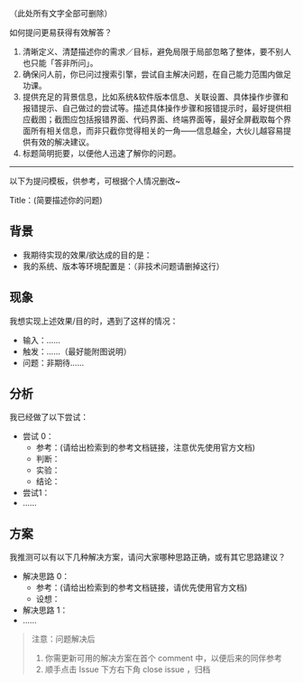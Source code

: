 （此处所有文字全部可删除）

如何提问更易获得有效解答？

1. 清晰定义、清楚描述你的需求／目标，避免局限于局部忽略了整体，要不别人也只能「答非所问」。
2. 确保问人前，你已问过搜索引擎，尝试自主解决问题，在自己能力范围内做足功课。
3. 提供充足的背景信息，比如系统&软件版本信息、关联设置、具体操作步骤和报错提示、自己做过的尝试等。描述具体操作步骤和报错提示时，最好提供相应截图；截图应包括报错界面、代码界面、终端界面等，最好全屏截取每个界面所有相关信息，而非只截你觉得相关的一角——信息越全，大伙儿越容易提供有效的解决建议。
4. 标题简明扼要，以便他人迅速了解你的问题。

---

以下为提问模板，供参考，可根据个人情况删改~

Title：(简要描述你的问题)

## 背景


- 我期待实现的效果/欲达成的目的是：
- 我的系统、版本等环境配置是：（非技术问题请删掉这行）


## 现象

我想实现上述效果/目的时，遇到了这样的情况：

- 输入：……
- 触发：……（最好能附图说明）
- 问题：非期待……

## 分析

我已经做了以下尝试：

- 尝试 0：
    - 参考：(请给出检索到的参考文档链接，注意优先使用官方文档)
    - 判断：
    - 实验：
    - 结论：
- 尝试1：
- ……

## 方案

我推测可以有以下几种解决方案，请问大家哪种思路正确，或有其它思路建议？

- 解决思路 0：
    - 参考：(请给出检索到的参考文档链接，请优先使用官方文档)
    - 设想：
- 解决思路 1：
- ……



> 注意：问题解决后
> 	
> 1. 你需更新可用的解决方案在首个 comment 中，以便后来的同伴参考
> 2. 顺手点击 Issue 下方右下角 close issue ，归档

